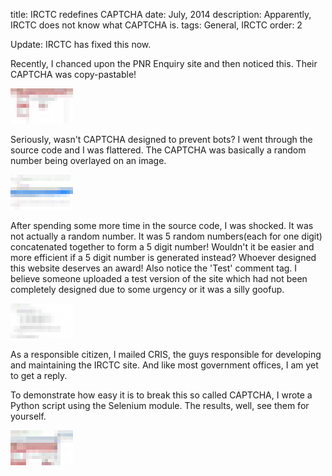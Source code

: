 title: IRCTC redefines CAPTCHA 
date: July, 2014
description: Apparently, IRCTC does not know what CAPTCHA is.
tags: General, IRCTC
order: 2


Update: IRCTC has fixed this now.

Recently, I chanced upon the PNR Enquiry site and then noticed this. Their CAPTCHA was copy-pastable!

<div class="ajanta">
  <img
    class="img-responsive center-block pixelated blur"
    src="/static/images/lowres/irctc1.png" 
    alt="copy-pastable captcha"
    data-image-format="jpg">

  <img class="img-responsive center-block original">
</div>

Seriously, wasn't CAPTCHA designed to prevent bots? I went through the source code and I was flattered. The CAPTCHA was basically a random number being overlayed on an image.

<div class="ajanta">
  <img
    class="img-responsive center-block pixelated blur"
    src="/static/images/lowres/irctc2.png" 
    alt="text overlay for a captcha"
    data-image-format="jpg">

  <img class="img-responsive center-block original">
</div>

After spending some more time in the source code, I was shocked. It was not actually a random number. It was 5 random numbers(each for one digit) concatenated together to form a 5 digit number! Wouldn't it be easier and more efficient if a 5 digit number is generated instead? Whoever designed this website deserves an award! Also notice the 'Test' comment tag. I believe someone uploaded a test version of the site which had not been completely designed due to some urgency or it was a silly goofup.

<div class="ajanta">
  <img
    class="img-responsive center-block pixelated blur"
    src="/static/images/lowres/irctc3.png" 
    alt="random number generator test code"
    data-image-format="jpg">

  <img class="img-responsive center-block original">
</div>

As a responsible citizen, I mailed CRIS, the guys responsible for developing and maintaining the IRCTC site. And like most government offices, I am yet to get a reply.

To demonstrate how easy it is to break this so called CAPTCHA, I wrote a Python script using the Selenium module. The results, well, see them for yourself.

<div class="ajanta">
  <img
    class="img-responsive center-block pixelated blur"
    src="/static/images/lowres/irctc5.png" 
    alt="breaking captcha"
    data-image-format="jpg">

  <img class="img-responsive center-block original">
</div>
